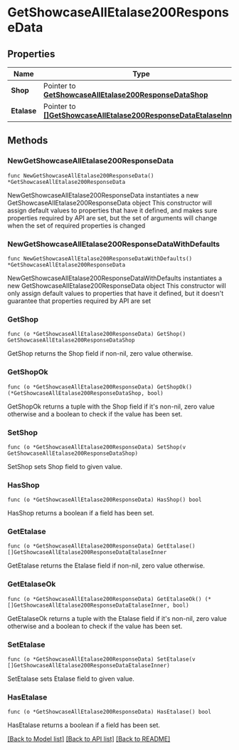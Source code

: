 # GetShowcaseAllEtalase200ResponseData

## Properties

Name | Type | Description | Notes
------------ | ------------- | ------------- | -------------
**Shop** | Pointer to [**GetShowcaseAllEtalase200ResponseDataShop**](GetShowcaseAllEtalase200ResponseDataShop.md) |  | [optional] 
**Etalase** | Pointer to [**[]GetShowcaseAllEtalase200ResponseDataEtalaseInner**](GetShowcaseAllEtalase200ResponseDataEtalaseInner.md) |  | [optional] 

## Methods

### NewGetShowcaseAllEtalase200ResponseData

`func NewGetShowcaseAllEtalase200ResponseData() *GetShowcaseAllEtalase200ResponseData`

NewGetShowcaseAllEtalase200ResponseData instantiates a new GetShowcaseAllEtalase200ResponseData object
This constructor will assign default values to properties that have it defined,
and makes sure properties required by API are set, but the set of arguments
will change when the set of required properties is changed

### NewGetShowcaseAllEtalase200ResponseDataWithDefaults

`func NewGetShowcaseAllEtalase200ResponseDataWithDefaults() *GetShowcaseAllEtalase200ResponseData`

NewGetShowcaseAllEtalase200ResponseDataWithDefaults instantiates a new GetShowcaseAllEtalase200ResponseData object
This constructor will only assign default values to properties that have it defined,
but it doesn't guarantee that properties required by API are set

### GetShop

`func (o *GetShowcaseAllEtalase200ResponseData) GetShop() GetShowcaseAllEtalase200ResponseDataShop`

GetShop returns the Shop field if non-nil, zero value otherwise.

### GetShopOk

`func (o *GetShowcaseAllEtalase200ResponseData) GetShopOk() (*GetShowcaseAllEtalase200ResponseDataShop, bool)`

GetShopOk returns a tuple with the Shop field if it's non-nil, zero value otherwise
and a boolean to check if the value has been set.

### SetShop

`func (o *GetShowcaseAllEtalase200ResponseData) SetShop(v GetShowcaseAllEtalase200ResponseDataShop)`

SetShop sets Shop field to given value.

### HasShop

`func (o *GetShowcaseAllEtalase200ResponseData) HasShop() bool`

HasShop returns a boolean if a field has been set.

### GetEtalase

`func (o *GetShowcaseAllEtalase200ResponseData) GetEtalase() []GetShowcaseAllEtalase200ResponseDataEtalaseInner`

GetEtalase returns the Etalase field if non-nil, zero value otherwise.

### GetEtalaseOk

`func (o *GetShowcaseAllEtalase200ResponseData) GetEtalaseOk() (*[]GetShowcaseAllEtalase200ResponseDataEtalaseInner, bool)`

GetEtalaseOk returns a tuple with the Etalase field if it's non-nil, zero value otherwise
and a boolean to check if the value has been set.

### SetEtalase

`func (o *GetShowcaseAllEtalase200ResponseData) SetEtalase(v []GetShowcaseAllEtalase200ResponseDataEtalaseInner)`

SetEtalase sets Etalase field to given value.

### HasEtalase

`func (o *GetShowcaseAllEtalase200ResponseData) HasEtalase() bool`

HasEtalase returns a boolean if a field has been set.


[[Back to Model list]](../README.md#documentation-for-models) [[Back to API list]](../README.md#documentation-for-api-endpoints) [[Back to README]](../README.md)



